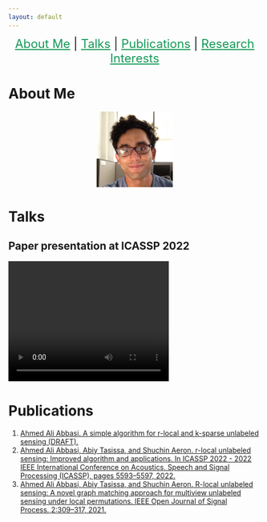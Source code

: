 ```yaml
---
layout: default
---
```


<p  align="center">
 <font size="+2">
 <a href='#about-me' style='color: #159957'>About Me</a> |
 <a href='#talks' style='color: #159957'>Talks</a> |
 <a href='#publications' style='color: #159957'>Publications</a> |
 <a href='#research-interests' style='color: #159957'>Research Interests</a>
 </font>  
</p>


# About Me
<p align="center">
<img src="AhmedAbbasiMe.jpg" width="30%" height="30%" > 
</p>

# Talks
<h2> Paper presentation at ICASSP 2022  </h2>
<video width="320" height="240" controls>
  <source src="ICASSP.mp4" type="video/mp4">
  <!--<source src="movie.ogg" type="video/ogg">-->
</video>


# Publications
<ol>
<li><a href="ULSLetter.pdf">Ahmed Ali Abbasi. A simple algorithm for r-local and k-sparse unlabeled sensing (DRAFT). </a></li>
<li><a href="Paper1.pdf">Ahmed Ali Abbasi, Abiy Tasissa, and Shuchin Aeron. r-local unlabeled
sensing: Improved algorithm and applications. In ICASSP 2022 - 2022 IEEE International Conference on Acoustics, Speech and Signal Processing (ICASSP), pages 5593–5597, 2022.</a></li>
<li><a href="Paper2.pdf">Ahmed Ali Abbasi, Abiy Tasissa, and Shuchin Aeron. R-local unlabeled sensing: A novel graph matching approach for multiview unlabeled sensing under local permutations. IEEE Open Journal of Signal Process.,2:309–317, 2021.</a></li>
</ol>
